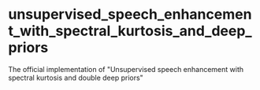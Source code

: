 # unsupervised_speech_enhancement_with_spectral_kurtosis_and_deep_priors
The official implementation of "Unsupervised speech enhancement with spectral kurtosis and double deep priors"
